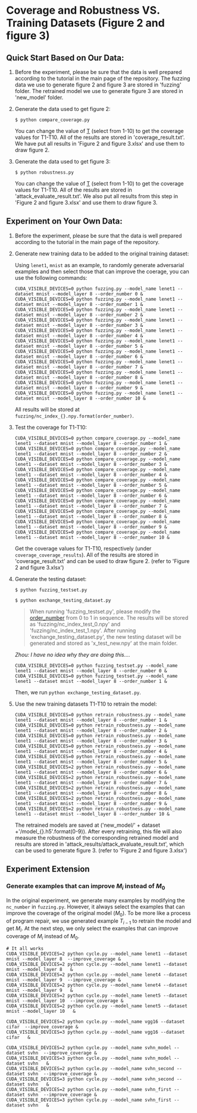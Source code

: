 # Coverage and Robustness VS. Training Datasets (Figure 2 and figure 3)

## Quick Start Based on Our Data:

1. Before the experiment, please be sure that the data is well prepared according to the tutorial in the main page of the repository. The fuzzing data we use to generate figure 2 and figure 3 are stored in 'fuzzing' folder. The retrained model we use to generate figure 3 are stored in 'new_model' folder. 

2. Generate the data used to get figure 2:

   ```$ python compare_coverage.py```  

   You can change the value of [T](https://github.com/DNNTesting/CovTesting/blob/3c73af15df594657dbc67034496b46736c7fcf13/Coverage%20and%20Robustness%20VS.%20Training%20Datasets/compare_coverage.py#L253) (select from 1-10) to get the coverage values for T1-T10. All of the results are stored in 'coverage_result.txt'. We have put all results in 'Figure 2 and figure 3.xlsx' and use them to draw figure 2.

3. Generate the data used to get figure 3:

   ```$ python robustness.py``` 

   You can change the value of [T](https://github.com/DNNTesting/CovTesting/blob/3c73af15df594657dbc67034496b46736c7fcf13/Coverage%20and%20Robustness%20VS.%20Training%20Datasets/robustness.py#L381) (select from 1-10) to get the coverage values for T1-T10. All of the results are stored in 'attack_evaluate_result.txt'. We also put all results from this step in 'Figure 2 and figure 3.xlsx' and use them to draw figure 3.

   

## Experiment on Your Own Data:

1. Before the experiment, please be sure that the data is well prepared according to the tutorial in the main page of the repository.

2. Generate new training data to be added to the original training dataset:

   Using `lenet1`, `mnist` as an example, to randomly generate adversarial examples and then select those that can improve the coerage, you can use the following commands:

   ```
   CUDA_VISIBLE_DEVICES=0 python fuzzing.py --model_name lenet1 --dataset mnist --model_layer 8 --order_number 0 &
   CUDA_VISIBLE_DEVICES=0 python fuzzing.py --model_name lenet1 --dataset mnist --model_layer 8 --order_number 1 &
   CUDA_VISIBLE_DEVICES=0 python fuzzing.py --model_name lenet1 --dataset mnist --model_layer 8 --order_number 2 &
   CUDA_VISIBLE_DEVICES=0 python fuzzing.py --model_name lenet1 --dataset mnist --model_layer 8 --order_number 3 &
   CUDA_VISIBLE_DEVICES=0 python fuzzing.py --model_name lenet1 --dataset mnist --model_layer 8 --order_number 4 &
   CUDA_VISIBLE_DEVICES=0 python fuzzing.py --model_name lenet1 --dataset mnist --model_layer 8 --order_number 5 &
   CUDA_VISIBLE_DEVICES=0 python fuzzing.py --model_name lenet1 --dataset mnist --model_layer 8 --order_number 6 &
   CUDA_VISIBLE_DEVICES=0 python fuzzing.py --model_name lenet1 --dataset mnist --model_layer 8 --order_number 7 &
   CUDA_VISIBLE_DEVICES=0 python fuzzing.py --model_name lenet1 --dataset mnist --model_layer 8 --order_number 8 &
   CUDA_VISIBLE_DEVICES=0 python fuzzing.py --model_name lenet1 --dataset mnist --model_layer 8 --order_number 9 &
   CUDA_VISIBLE_DEVICES=0 python fuzzing.py --model_name lenet1 --dataset mnist --model_layer 8 --order_number 10 &
   ```
   
   All results will be stored at  `fuzzing/nc_index_{}.npy.format(order_number)`.

3. Test the coverage for T1-T10:

   ```
   CUDA_VISIBLE_DEVICES=0 python compare_coverage.py --model_name lenet1 --dataset mnist --model_layer 8 --order_number 1 &
   CUDA_VISIBLE_DEVICES=0 python compare_coverage.py --model_name lenet1 --dataset mnist --model_layer 8 --order_number 2 &
   CUDA_VISIBLE_DEVICES=0 python compare_coverage.py --model_name lenet1 --dataset mnist --model_layer 8 --order_number 3 &
   CUDA_VISIBLE_DEVICES=0 python compare_coverage.py --model_name lenet1 --dataset mnist --model_layer 8 --order_number 4 &
   CUDA_VISIBLE_DEVICES=0 python compare_coverage.py --model_name lenet1 --dataset mnist --model_layer 8 --order_number 5 &
   CUDA_VISIBLE_DEVICES=0 python compare_coverage.py --model_name lenet1 --dataset mnist --model_layer 8 --order_number 6 &
   CUDA_VISIBLE_DEVICES=0 python compare_coverage.py --model_name lenet1 --dataset mnist --model_layer 8 --order_number 7 &
   CUDA_VISIBLE_DEVICES=0 python compare_coverage.py --model_name lenet1 --dataset mnist --model_layer 8 --order_number 8 &
   CUDA_VISIBLE_DEVICES=0 python compare_coverage.py --model_name lenet1 --dataset mnist --model_layer 8 --order_number 9 &
   CUDA_VISIBLE_DEVICES=0 python compare_coverage.py --model_name lenet1 --dataset mnist --model_layer 8 --order_number 10 &
   ```

   Get the coverage values for T1-T10, respectively (under `coverage_coverage_results`). All of the results are stored in 'coverage_result.txt' and can be used to draw figure 2. (refer to 'Figure 2 and figure 3.xlsx')

4. Generate the testing dataset:

   ```$ python fuzzing_testset.py``` 

   ```$ python exchange_testing_dataset.py``` 

   > When running 'fuzzing_testset.py', please modify the [order_number](https://github.com/DNNTesting/CovTesting/blob/fd2a5c649fb73b24826c80ee060e5a0250527e61/Coverage%20and%20Robustness%20VS.%20Training%20Datasets/fuzzing_testset.py#L336) from 0 to 1 in sequence. The results will be stored as 'fuzzing/nc_index_test_0.npy' and 'fuzzing/nc_index_test_1.npy'. After running 'exchange_testing_dataset.py', the new testing dataset will be generated and stored as 'x_test_new.npy' at the main folder. 

   *Zhou: I have no idea why they are doing this....*

   ```
   CUDA_VISIBLE_DEVICES=0 python fuzzing_testset.py --model_name lenet1 --dataset mnist --model_layer 8 --order_number 0 &
   CUDA_VISIBLE_DEVICES=0 python fuzzing_testset.py --model_name lenet1 --dataset mnist --model_layer 8 --order_number 1 &
   ```

   Then, we run ```python exchange_testing_dataset.py```.

5. Use the new training datasets T1-T10 to retrain the model:

   ```
   CUDA_VISIBLE_DEVICES=0 python retrain_robustness.py --model_name lenet1 --dataset mnist --model_layer 8 --order_number 1 &
   CUDA_VISIBLE_DEVICES=0 python retrain_robustness.py --model_name lenet1 --dataset mnist --model_layer 8 --order_number 2 &
   CUDA_VISIBLE_DEVICES=0 python retrain_robustness.py --model_name lenet1 --dataset mnist --model_layer 8 --order_number 3 &
   CUDA_VISIBLE_DEVICES=0 python retrain_robustness.py --model_name lenet1 --dataset mnist --model_layer 8 --order_number 4 &
   CUDA_VISIBLE_DEVICES=0 python retrain_robustness.py --model_name lenet1 --dataset mnist --model_layer 8 --order_number 5 &
   CUDA_VISIBLE_DEVICES=2 python retrain_robustness.py --model_name lenet1 --dataset mnist --model_layer 8 --order_number 6 &
   CUDA_VISIBLE_DEVICES=2 python retrain_robustness.py --model_name lenet1 --dataset mnist --model_layer 8 --order_number 7 &
   CUDA_VISIBLE_DEVICES=2 python retrain_robustness.py --model_name lenet1 --dataset mnist --model_layer 8 --order_number 8 &
   CUDA_VISIBLE_DEVICES=2 python retrain_robustness.py --model_name lenet1 --dataset mnist --model_layer 8 --order_number 9 &
   CUDA_VISIBLE_DEVICES=2 python retrain_robustness.py --model_name lenet1 --dataset mnist --model_layer 8 --order_number 10 &
   ```

   The retrained models are saved at ('new_model/' + dataset +'/model_{}.h5'.format(0-9)). After every  retraining, this file will also measure the robustness of the corresponding retrained model and results are stored in 'attack_results/attack_evaluate_result.txt', which can be used to generate figure 3. (refer to 'Figure 2 and figure 3.xlsx')



## Experiment Extension

### Generate examples that can improve $M_i$ instead of $M_0$

In the original experiment, we generate many examples by modifying the `nc_number` in `fuzzing.py`. However, it always select the examples that can improve the coverage of the original model ($M_0$). To be more like a process of program repair, we use generated example $T_{i-1}$ to retrain the model and get $M_{i}$. At the next step, we only select the examples that can improve coverage of $M_{i}$ instead of $M_{0}$.


   ```
   # It all works
   CUDA_VISIBLE_DEVICES=2 python cycle.py --model_name lenet1 --dataset mnist --model_layer 8  --improve_coverage &
   CUDA_VISIBLE_DEVICES=2 python cycle.py --model_name lenet1 --dataset mnist --model_layer 8   &
   CUDA_VISIBLE_DEVICES=2 python cycle.py --model_name lenet4 --dataset mnist --model_layer 9  --improve_coverage &
   CUDA_VISIBLE_DEVICES=2 python cycle.py --model_name lenet4 --dataset mnist --model_layer 9   &
   CUDA_VISIBLE_DEVICES=2 python cycle.py --model_name lenet5 --dataset mnist --model_layer 10  --improve_coverage &
   CUDA_VISIBLE_DEVICES=2 python cycle.py --model_name lenet5 --dataset mnist --model_layer 10   &

   CUDA_VISIBLE_DEVICES=2 python cycle.py --model_name vgg16 --dataset cifar  --improve_coverage &
   CUDA_VISIBLE_DEVICES=3 python cycle.py --model_name vgg16 --dataset cifar   &

   CUDA_VISIBLE_DEVICES=2 python cycle.py --model_name svhn_model --dataset svhn  --improve_coverage &
   CUDA_VISIBLE_DEVICES=3 python cycle.py --model_name svhn_model --dataset svhn   &
   CUDA_VISIBLE_DEVICES=2 python cycle.py --model_name svhn_second --dataset svhn  --improve_coverage &
   CUDA_VISIBLE_DEVICES=3 python cycle.py --model_name svhn_second --dataset svhn   &
   CUDA_VISIBLE_DEVICES=2 python cycle.py --model_name svhn_first --dataset svhn  --improve_coverage &
   CUDA_VISIBLE_DEVICES=3 python cycle.py --model_name svhn_first --dataset svhn   &

   ```